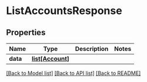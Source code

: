 # ListAccountsResponse

## Properties
Name | Type | Description | Notes
------------ | ------------- | ------------- | -------------
**data** | [**list[Account]**](Account.md) |  | 

[[Back to Model list]](../README.md#documentation-for-models) [[Back to API list]](../README.md#documentation-for-api-endpoints) [[Back to README]](../README.md)

